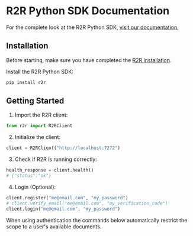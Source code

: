 # R2R Python SDK Documentation

For the complete look at the R2R Python SDK, [visit our documentation.](https://r2r-docs.sciphi.ai/documentation/python-sdk/introduction)

## Installation

Before starting, make sure you have completed the [R2R installation](/documentation/installation).

Install the R2R Python SDK:

```bash
pip install r2r
```

## Getting Started

1. Import the R2R client:

```python
from r2r import R2RClient
```

2. Initialize the client:

```python
client = R2RClient("http://localhost:7272")
```


3. Check if R2R is running correctly:

```python
health_response = client.health()
# {"status":"ok"}
```

4. Login (Optional):
```python
client.register("me@email.com", "my_password")
# client.verify_email("me@email.com", "my_verification_code")
client.login("me@email.com", "my_password")
```
When using authentication the commands below automatically restrict the scope to a user's available documents.
